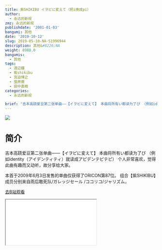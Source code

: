 ```yaml
---
title: 紫SHIKIBU イヲピに変えて（把i换成pi）
author:
  - 永远的新规
zmz: 永远的新规
publishdate: '2001-01-03'
bangumi: 其他
date: '2019-10-12'
slug: 2019-05-10-NA-51996944
description: 其他&#8226;NA
weight: 8988.0
bangumis:
  - 其他
tags:
  - 渡辺鐘
  - 紫shikibu
  - 宮迫博之
  - 蛍原徹
  - 田中直樹
categories:
  - 永远的新规

brief: "吉本高跷爱豆第二张单曲——【イヲピに変えて】 本曲将所有い都读为了ぴ （例如identity（アイデンティティ）就读成アピデンテピテピ） 个人非常喜欢，觉得此曲有趣而又动听，故分享给大家。 本首于2009年6月3日发售的单曲仅获得了ORICON第87位。 组合【紫SHIKIBU】成员分别来自雨后敢死队/ガレッジセール /ココリコ/ジャリズム，"
---
```

![](https://raw.githubusercontent.com/tcgriffith/owaraisite/master/static/tmpimg/917e60471353515622a64cc09019bb7f26085673.jpg.480.jpg)
# 简介  
吉本高跷爱豆第二张单曲——【イヲピに変えて】
本曲将所有い都读为了ぴ （例如identity（アイデンティティ）就读成アピデンテピテピ）
个人非常喜欢，觉得此曲有趣而又动听，故分享给大家。

本首于2009年6月3日发售的单曲仅获得了ORICON第87位。
组合【紫SHIKIBU】成员分别来自雨后敢死队/ガレッジセール /ココリコ/ジャリズム，  

[去B站观看](https://www.bilibili.com/video/av51996944/)
<div class ="resp-container"><iframe class="testiframe" src="//player.bilibili.com/player.html?aid=51996944"", scrolling="no", allowfullscreen="true" > </iframe></div> 

